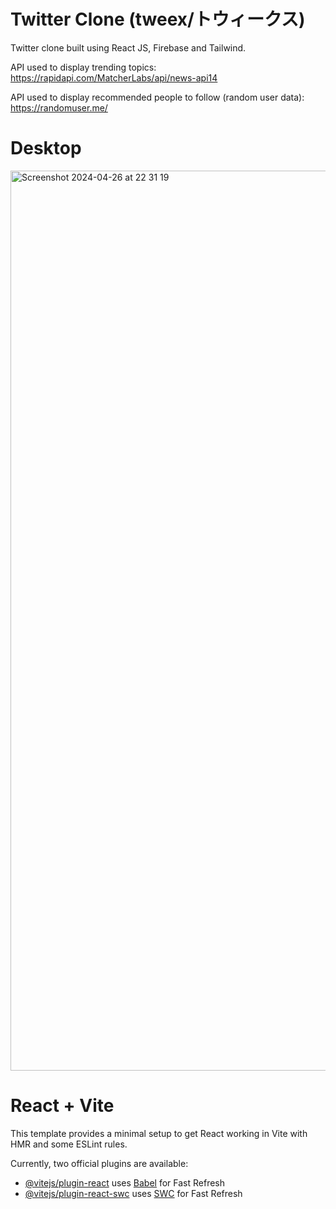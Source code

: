 # Twitter Clone (tweex/トウィークス)

Twitter clone built using React JS, Firebase and Tailwind.

API used to display trending topics: https://rapidapi.com/MatcherLabs/api/news-api14

API used to display recommended people to follow (random user data): https://randomuser.me/



# Desktop

<img width="1440" alt="Screenshot 2024-04-26 at 22 31 19" src="https://github.com/Joaosilva27/tweex/assets/94570140/6e35f1f5-f32c-44f9-bdd2-45967897b887">



# React + Vite

This template provides a minimal setup to get React working in Vite with HMR and some ESLint rules.

Currently, two official plugins are available:

- [@vitejs/plugin-react](https://github.com/vitejs/vite-plugin-react/blob/main/packages/plugin-react/README.md) uses [Babel](https://babeljs.io/) for Fast Refresh
- [@vitejs/plugin-react-swc](https://github.com/vitejs/vite-plugin-react-swc) uses [SWC](https://swc.rs/) for Fast Refresh
